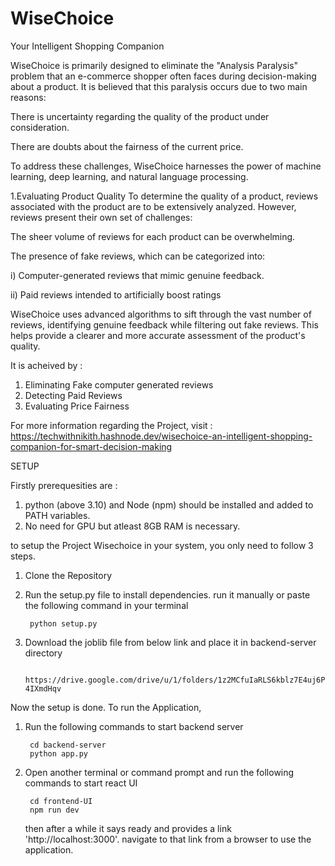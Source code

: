 # WiseChoice
Your Intelligent Shopping Companion


WiseChoice is primarily designed to eliminate the "Analysis Paralysis" problem that an e-commerce shopper often faces during decision-making about a product. It is believed that this paralysis occurs due to two main reasons:

There is uncertainty regarding the quality of the product under consideration.

There are doubts about the fairness of the current price.

To address these challenges, WiseChoice harnesses the power of machine learning, deep learning, and natural language processing.

1.Evaluating Product Quality
To determine the quality of a product, reviews associated with the product are to be extensively analyzed. However, reviews present their own set of challenges:

The sheer volume of reviews for each product can be overwhelming.

The presence of fake reviews, which can be categorized into:

i) Computer-generated reviews that mimic genuine feedback.

ii) Paid reviews intended to artificially boost ratings

WiseChoice uses advanced algorithms to sift through the vast number of reviews, identifying genuine feedback while filtering out fake reviews. This helps provide a clearer and more accurate assessment of the product's quality.

It is acheived by :

1. Eliminating Fake computer generated reviews
2. Detecting Paid Reviews
3. Evaluating Price Fairness

For more information regarding the Project, visit : https://techwithnikith.hashnode.dev/wisechoice-an-intelligent-shopping-companion-for-smart-decision-making


SETUP

Firstly prerequesities are : 
1) python (above 3.10) and Node (npm) should be installed and added to PATH variables.
2) No need for GPU but atleast 8GB RAM is necessary.

to setup the Project Wisechoice in your system, you only need to follow 3 steps.

1) Clone the Repository

2) Run the setup.py file to install dependencies. run it manually or paste the following command in your terminal

        python setup.py

3) Download the joblib file from below link and place it in backend-server directory

        https://drive.google.com/drive/u/1/folders/1z2MCfuIaRLS6kblz7E4uj6P-4IXmdHqv


Now the setup is done. To run the Application,

1) Run the following commands to start backend server

        cd backend-server
        python app.py

2) Open another terminal or command prompt and run the following commands to start react UI

        cd frontend-UI
        npm run dev

    then after a while it says ready and provides a link 'http://localhost:3000'. navigate to that link from a browser to use the application.


